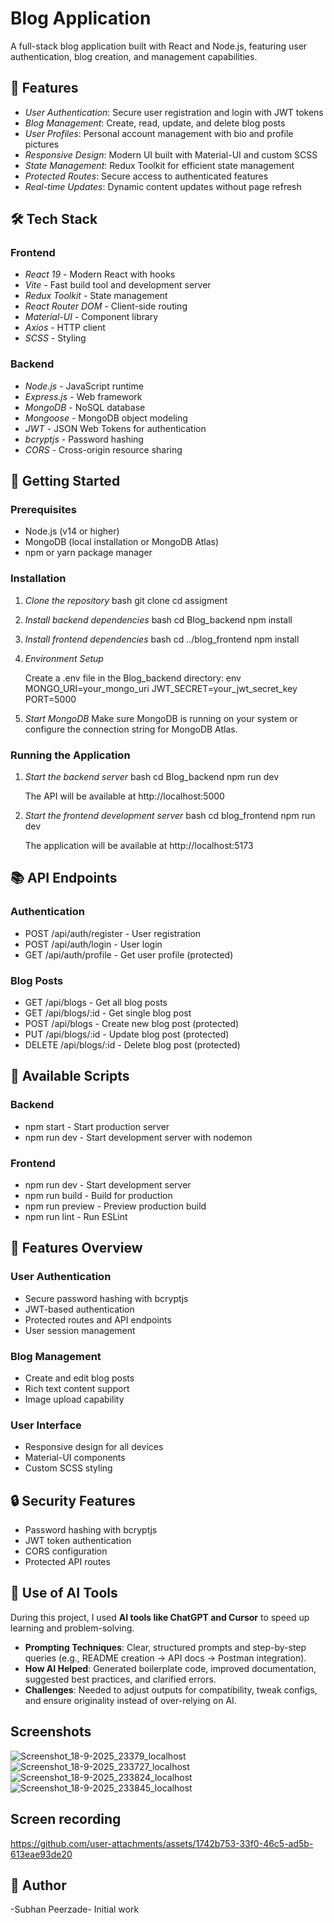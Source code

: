 # Blog Application

A full-stack blog application built with React and Node.js, featuring user authentication, blog creation, and management capabilities.

## 🚀 Features

- *User Authentication*: Secure user registration and login with JWT tokens
- *Blog Management*: Create, read, update, and delete blog posts
- *User Profiles*: Personal account management with bio and profile pictures
- *Responsive Design*: Modern UI built with Material-UI and custom SCSS
- *State Management*: Redux Toolkit for efficient state management
- *Protected Routes*: Secure access to authenticated features
- *Real-time Updates*: Dynamic content updates without page refresh

## 🛠 Tech Stack

### Frontend
- *React 19* - Modern React with hooks
- *Vite* - Fast build tool and development server
- *Redux Toolkit* - State management
- *React Router DOM* - Client-side routing
- *Material-UI* - Component library
- *Axios* - HTTP client
- *SCSS* - Styling

### Backend
- *Node.js* - JavaScript runtime
- *Express.js* - Web framework
- *MongoDB* - NoSQL database
- *Mongoose* - MongoDB object modeling
- *JWT* - JSON Web Tokens for authentication
- *bcryptjs* - Password hashing
- *CORS* - Cross-origin resource sharing




## 🚀 Getting Started

### Prerequisites

- Node.js (v14 or higher)
- MongoDB (local installation or MongoDB Atlas)
- npm or yarn package manager

### Installation

1. *Clone the repository*
   bash
   git clone <repository-url>
   cd assigment
   

2. *Install backend dependencies*
   bash
   cd Blog_backend
   npm install
   

3. *Install frontend dependencies*
   bash
   cd ../blog_frontend
   npm install
   

4. *Environment Setup*
   
   Create a .env file in the Blog_backend directory:
   env
   MONGO_URI=your_mongo_uri
   JWT_SECRET=your_jwt_secret_key
   PORT=5000
   

5. *Start MongoDB*
   Make sure MongoDB is running on your system or configure the connection string for MongoDB Atlas.

### Running the Application

1. *Start the backend server*
   bash
   cd Blog_backend
   npm run dev
   
   The API will be available at http://localhost:5000

2. *Start the frontend development server*
   bash
   cd blog_frontend
   npm run dev
   
   The application will be available at http://localhost:5173

## 📚 API Endpoints

### Authentication
- POST /api/auth/register - User registration
- POST /api/auth/login - User login
- GET /api/auth/profile - Get user profile (protected)

### Blog Posts
- GET /api/blogs - Get all blog posts
- GET /api/blogs/:id - Get single blog post
- POST /api/blogs - Create new blog post (protected)
- PUT /api/blogs/:id - Update blog post (protected)
- DELETE /api/blogs/:id - Delete blog post (protected)

## 🔧 Available Scripts

### Backend
- npm start - Start production server
- npm run dev - Start development server with nodemon

### Frontend
- npm run dev - Start development server
- npm run build - Build for production
- npm run preview - Preview production build
- npm run lint - Run ESLint

## 🎨 Features Overview

### User Authentication
- Secure password hashing with bcryptjs
- JWT-based authentication
- Protected routes and API endpoints
- User session management

### Blog Management
- Create and edit blog posts
- Rich text content support
- Image upload capability


### User Interface
- Responsive design for all devices
- Material-UI components
- Custom SCSS styling


## 🔒 Security Features

- Password hashing with bcryptjs
- JWT token authentication
- CORS configuration
- Protected API routes

## 🤖 Use of AI Tools  

During this project, I used **AI tools like ChatGPT and Cursor** to speed up learning and problem-solving.  

- **Prompting Techniques**: Clear, structured prompts and step-by-step queries (e.g., README creation → API docs → Postman integration).  
- **How AI Helped**: Generated boilerplate code, improved documentation, suggested best practices, and clarified errors.  
- **Challenges**: Needed to adjust outputs for compatibility, tweak configs, and ensure originality instead of over-relying on AI.  





## Screenshots
![Screenshot_18-9-2025_23379_localhost](https://github.com/user-attachments/assets/d51182bb-1b0e-4e9b-a868-3e661fc2f08c)
![Screenshot_18-9-2025_233727_localhost](https://github.com/user-attachments/assets/4a7e692f-aff3-42c2-b2fd-e6f1ff718a00)
![Screenshot_18-9-2025_233824_localhost](https://github.com/user-attachments/assets/d4a21eb9-d5fc-4c1c-913c-f73f837ae8f6)
![Screenshot_18-9-2025_233845_localhost](https://github.com/user-attachments/assets/7240b9dd-f6b3-4dd5-9985-39605ba4796c)

## Screen recording


https://github.com/user-attachments/assets/1742b753-33f0-46c5-ad5b-613eae93de20








## 👥 Author

-Subhan Peerzade- Initial work

